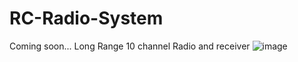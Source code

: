 # RC-Radio-System
Coming soon... Long Range 10 channel Radio and receiver
![image](https://github.com/guser210/RC-Radio-System/assets/6046585/ed809c56-67ba-475f-8124-849b1af3345a)
